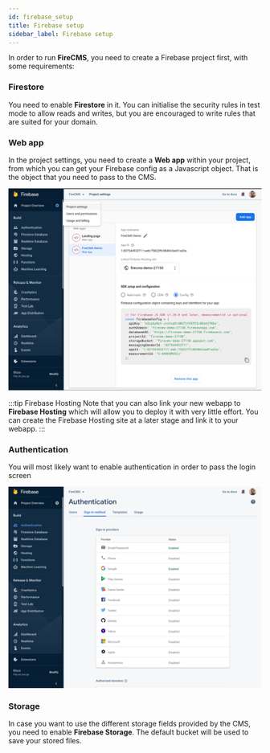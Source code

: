 ```yaml
---
id: firebase_setup
title: Firebase setup
sidebar_label: Firebase setup
---
```


In order to run **FireCMS**, you need to create a Firebase project first, with
some requirements:

### Firestore
You need to enable **Firestore** in it. You can initialise the security rules
in test mode to allow reads and writes, but you are encouraged to write rules
that are suited for your domain.

### Web app
In the project settings, you need to create a **Web app** within your
project, from which you can get your Firebase config as a Javascript object.
That is the object that you need to pass to the CMS.

![firebase_setup](../static/img/firebase_setup_app.png)

:::tip Firebase Hosting
Note that you can also link your new webapp to **Firebase Hosting** which will
allow you to deploy it with very little effort. You can create the
Firebase Hosting site at a later stage and link it to your webapp.
:::

### Authentication
You will most likely want to enable authentication in order to pass the login
screen

![firebase_setup](../static/img/firebase_setup_auth.png)


### Storage

In case you want to use the different storage fields provided by the CMS, you
need to enable **Firebase Storage**. The default bucket will be used to
save your stored files.
